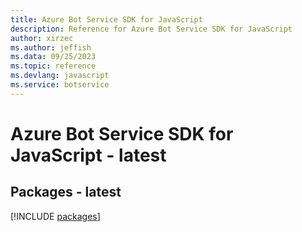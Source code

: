 ```yaml
---
title: Azure Bot Service SDK for JavaScript
description: Reference for Azure Bot Service SDK for JavaScript
author: xirzec
ms.author: jeffish
ms.data: 09/25/2023
ms.topic: reference
ms.devlang: javascript
ms.service: botservice
---
```

# Azure Bot Service SDK for JavaScript - latest
## Packages - latest
[!INCLUDE [packages](bot-service-index.md)]